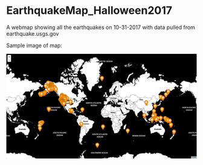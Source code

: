 # EarthquakeMap_Halloween2017
A webmap showing all the earthquakes on 10-31-2017 with data pulled from earthquake.usgs.gov

Sample image of map:

![alt-text][map]

[map]: screenshot_map.png
